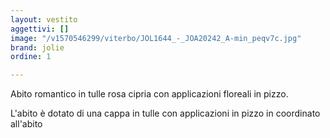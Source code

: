 ```yaml
---
layout: vestito
aggettivi: []
image: "/v1570546299/viterbo/JOL1644_-_JOA20242_A-min_peqv7c.jpg"
brand: jolie
ordine: 1

---
```

Abito romantico in tulle rosa cipria con applicazioni floreali in pizzo. 

L'abito è dotato di una cappa in tulle con applicazioni in pizzo in coordinato all'abito